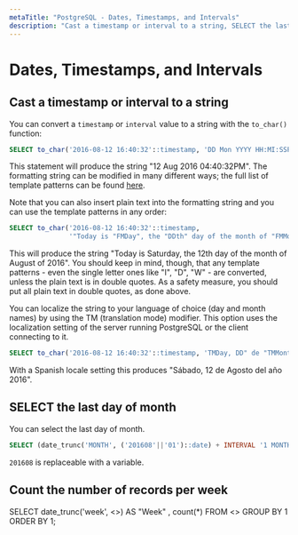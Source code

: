 ```yaml
---
metaTitle: "PostgreSQL - Dates, Timestamps, and Intervals"
description: "Cast a timestamp or interval to a string, SELECT the last day of month, Count the number of records per week"
---
```


# Dates, Timestamps, and Intervals



## Cast a timestamp or interval to a string


You can convert a `timestamp` or `interval` value to a string with the `to_char()` function:

```sql
SELECT to_char('2016-08-12 16:40:32'::timestamp, 'DD Mon YYYY HH:MI:SSPM');

```

This statement will produce the string "12 Aug 2016 04:40:32PM". The formatting string can be modified in many different ways; the full list of template patterns can be found [here](https://www.postgresql.org/docs/current/static/functions-formatting.html).

Note that you can also insert plain text into the formatting string and you can use the template patterns in any order:

```sql
SELECT to_char('2016-08-12 16:40:32'::timestamp, 
               '"Today is "FMDay", the "DDth" day of the month of "FMMonth" of "YYYY');

```

This will produce the string "Today is Saturday, the 12th day of the month of August of 2016". You should keep in mind, though, that any template patterns - even the single letter ones like "I", "D", "W" - are converted, unless the plain text is in double quotes. As a safety measure, you should put all plain text in double quotes, as done above.

You can localize the string to your language of choice (day and month names) by using the TM (translation mode) modifier. This option uses the localization setting of the server running PostgreSQL or the client connecting to it.

```sql
SELECT to_char('2016-08-12 16:40:32'::timestamp, 'TMDay, DD" de "TMMonth" del año "YYYY');

```

With a Spanish locale setting this produces "Sábado, 12 de Agosto del año 2016".



## SELECT the last day of month


You can select the last day of month.

```sql
SELECT (date_trunc('MONTH', ('201608'||'01')::date) + INTERVAL '1 MONTH - 1 day')::DATE; 

```

`201608` is replaceable with a variable.



## Count the number of records per week


SELECT date_trunc('week', <>) AS "Week" , count(*)
FROM <>
GROUP BY 1
ORDER BY 1;


